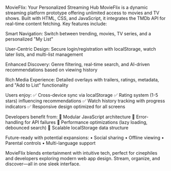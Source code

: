 MovieFlix: Your Personalized Streaming Hub
MovieFlix is a dynamic streaming platform prototype offering unlimited access to movies and TV shows. Built with HTML, CSS, and JavaScript, it integrates the TMDb API for real-time content fetching. Key features include:

Smart Navigation: Switch between trending, movies, TV series, and a personalized "My List"

User-Centric Design: Secure login/registration with localStorage, watch later lists, and multi-list management

Enhanced Discovery: Genre filtering, real-time search, and AI-driven recommendations based on viewing history

Rich Media Experience: Detailed overlays with trailers, ratings, metadata, and "Add to List" functionality

Users enjoy:
✅ Cross-device sync via localStorage
✅ Rating system (1-5 stars) influencing recommendations
✅ Watch history tracking with progress indicators
✅ Responsive design optimized for all screens

Developers benefit from:
🔧 Modular JavaScript architecture
🔧 Error-handling for API failures
🔧 Performance optimizations (lazy loading, debounced search)
🔧 Scalable localStorage data structure

Future-ready with potential expansions:
• Social sharing • Offline viewing • Parental controls • Multi-language support

MovieFlix blends entertainment with intuitive tech, perfect for cinephiles and developers exploring modern web app design. Stream, organize, and discover—all in one sleek interface.
